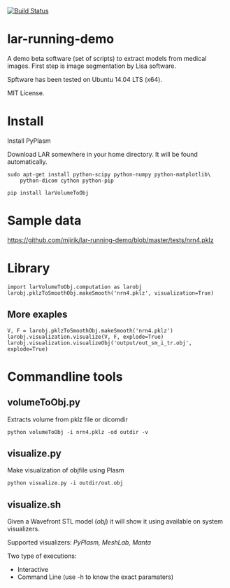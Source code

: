 [![Build Status](https://travis-ci.org/mjirik/larVolumeToObj.svg?branch=master)](https://travis-ci.org/mjirik/larVolumeToObj)

lar-running-demo
=============

A demo beta software (set of scripts) to extract models from medical images.
First step is image segmentation by Lisa software.

Spftware has been tested on Ubuntu 14.04 LTS (x64).

MIT License.


Install
======

Install PyPlasm

Download LAR somewhere in your home directory. It will be found automatically.

    sudo apt-get install python-scipy python-numpy python-matplotlib\
        python-dicom cython python-pip

    pip install larVolumeToObj
    

Sample data
===========

https://github.com/mjirik/lar-running-demo/blob/master/tests/nrn4.pklz


Library
=======

    import larVolumeToObj.computation as larobj
    larobj.pklzToSmoothObj.makeSmooth('nrn4.pklz', visualization=True)

More exaples
------------

    V, F = larobj.pklzToSmoothObj.makeSmooth('nrn4.pklz')
    larobj.visualization.visualize(V, F, explode=True)
    larobj.visualization.visualizeObj('output/out_sm_i_tr.obj', explode=True)



Commandline tools
=================


volumeToObj.py
------------

Extracts volume from pklz file or dicomdir

    python volumeToObj -i nrn4.pklz -od outdir -v


visualize.py
------------

Make visualization of objfile using Plasm

    python visualize.py -i outdir/out.obj

visualize.sh
-------------
Given a Wavefront STL model (*obj*) it will show it using available on system visualizers.

Supported visualizers: *PyPlasm, MeshLab, Manta*

Two type of executions:

* Interactive
* Command Line (use -h to know the exact paramaters)
